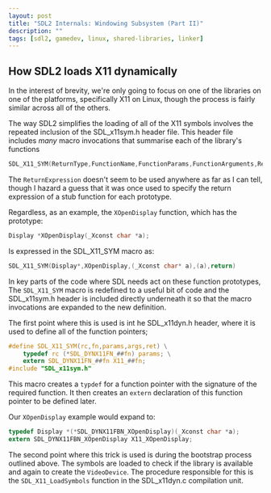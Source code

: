 ```yaml
---
layout: post
title: "SDL2 Internals: Windowing Subsystem (Part II)"
description: ""
tags: [sdl2, gamedev, linux, shared-libraries, linker]
---
```


## How SDL2 loads X11 dynamically

In the interest of brevity, we're only going to focus on one of the libraries
on one of the platforms, specifically X11 on Linux, though the process is fairly
similar across all of the others.

The way SDL2 simplifies the loading of all of the X11 symbols involves the
repeated inclusion of the SDL_x11sym.h header file. This header file includes
*many* macro invocations that summarise each of the library's functions

```c
SDL_X11_SYM(ReturnType,FunctionName,FunctionParams,FunctionArguments,ReturnExpression);
```

The `ReturnExpression` doesn't seem to be used anywhere as far as I can tell,
though I hazard a guess that it was once used to specify the return expression
of a stub function for each prototype.

Regardless, as an example, the `XOpenDisplay` function, which has the prototype:

```c
Display *XOpenDisplay(_Xconst char *a);
```

Is expressed in the SDL_X11_SYM macro as:

```c
SDL_X11_SYM(Display*,XOpenDisplay,(_Xconst char* a),(a),return)
```

In key parts of the code where SDL needs act on these function prototypes, The
`SDL_X11_SYM` macro is redefined to a useful bit of code and the SDL_x11sym.h
header is included directly underneath it so that the macro invocations are
expanded to the new definition.

The first point where this is used is int he SDL_x11dyn.h header, where it is
used to define all of the function pointers;

```c
#define SDL_X11_SYM(rc,fn,params,args,ret) \
    typedef rc (*SDL_DYNX11FN_##fn) params; \
    extern SDL_DYNX11FN_##fn X11_##fn;
#include "SDL_x11sym.h"
```

This macro creates a `typdef` for a function pointer with the signature of the
required function. It then creates an `extern` declaration of this function
pointer to be defined later.

Our `XOpenDisplay` example would expand to:

```c
typedef Display *(*SDL_DYNX11FBN_XOpenDisplay)(_Xconst char *a);
extern SDL_DYNX11FBN_XOpenDisplay X11_XOpenDisplay;
```

The second point where this trick is used is during the bootstrap process
outlined above. The symbols are loaded to check if the library is available and
again to create the `VideoDevice`. The procedure responsible for this is the
`SDL_X11_LoadSymbols` function in the SDL_x11dyn.c compilation unit.

